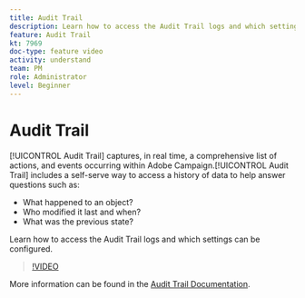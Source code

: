 ```yaml
---
title: Audit Trail
description: Learn how to access the Audit Trail logs and which settings can be configured. 
feature: Audit Trail
kt: 7969
doc-type: feature video
activity: understand
team: PM
role: Administrator
level: Beginner
---
```


# Audit Trail

[!UICONTROL Audit Trail] captures, in real time, a comprehensive list of actions, and events occurring within Adobe Campaign.[!UICONTROL Audit Trail] includes a self-serve way to access a history of data to help answer questions such as:

* What happened to an object?
* Who modified it  last and when?
* What was the previous state?

Learn how to access the Audit Trail logs and which settings can be configured.

>[!VIDEO](https://video.tv.adobe.com/v/27425?quality=12)

More information can be found in the [Audit Trail Documentation](https://experienceleague.adobe.com/docs/campaign-classic/using/monitoring-campaign-classic/production-procedures/audit-trail.html).
